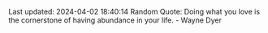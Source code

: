Last updated: 2024-04-02 18:40:14
Random Quote: Doing what you love is the cornerstone of having abundance in your life. - Wayne Dyer